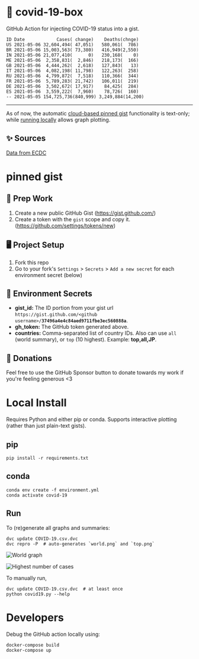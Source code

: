 # 🏥 covid-19-box

GitHub Action for injecting COVID-19 status into a gist.

```
ID Date            Cases( change)    Deaths(chnge)
US 2021-05-06 32,604,494( 47,051)   580,061(  786)
BR 2021-05-06 15,003,563( 73,380)   416,949(2,550)
IN 2021-05-06 21,077,410(      0)   230,168(    0)
ME 2021-05-06  2,358,831(  2,846)   218,173(  166)
GB 2021-05-06  4,444,262(  2,618)   127,843(   13)
IT 2021-05-06  4,082,198( 11,798)   122,263(  258)
RU 2021-05-06  4,799,872(  7,518)   110,366(  344)
FR 2021-05-06  5,789,283( 21,742)   106,011(  219)
DE 2021-05-06  3,502,672( 17,917)    84,425(  284)
ES 2021-05-06  3,559,222(  7,960)    78,726(  160)
-- 2021-05-05 154,725,736(840,999) 3,249,884(14,200)
```

---

As of now, the automatic [cloud-based pinned gist](#pinned-gist) functionality is text-only;
while [running locally](#local-install) allows graph plotting.

## ✨ Sources

[Data from ECDC](https://www.ecdc.europa.eu/en/publications-data/download-todays-data-geographic-distribution-covid-19-cases-worldwide)

# pinned gist

## 🎒 Prep Work
1. Create a new public GitHub Gist (https://gist.github.com/)
1. Create a token with the `gist` scope and copy it. (https://github.com/settings/tokens/new)

## 🖥 Project Setup
1. Fork this repo
1. Go to your fork's `Settings` > `Secrets` > `Add a new secret` for each environment secret (below)

## 🤫 Environment Secrets
- **gist_id:** The ID portion from your gist url `https://gist.github.com/<github username>/`**`37496a4e4c84aed9711fbe3ec560888a`**.
- **gh_token:** The GitHub token generated above.
- **countries:** Comma-separated list of country IDs. Also can use `all` (world summary), or `top` (10 highest). Example: **top,all,JP**.

## 💸 Donations

Feel free to use the GitHub Sponsor button to donate towards my work if you're feeling generous <3

# Local Install

Requires Python and either pip or conda. Supports interactive plotting (rather than just plain-text gists).

## pip

```
pip install -r requirements.txt
```

## conda

```
conda env create -f environment.yml
conda activate covid-19
```

## Run

To (re)generate all graphs and summaries:

```
dvc update COVID-19.csv.dvc
dvc repro -P  # auto-generates `world.png` and `top.png`
```

![World graph](world.png)

![Highest number of cases](top.png)

To manually run,

```
dvc update COVID-19.csv.dvc  # at least once
python covid19.py --help
```

# Developers

Debug the GitHub action locally using:

```
docker-compose build
docker-compose up
```
